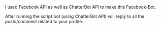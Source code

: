 I used Facebook APi as well as ChatterBot API to make this Facebook-Bot.

After running the script bot (using ChatterBot API) will reply to all the posts/comment related to your profile.
